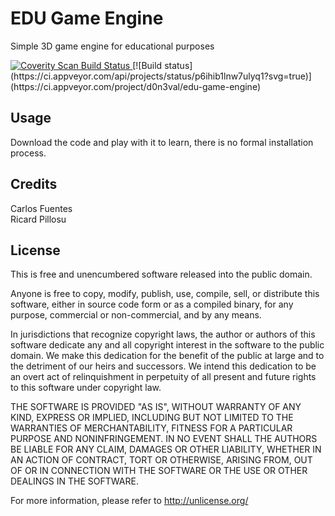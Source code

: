 # EDU Game Engine
Simple 3D game engine for educational purposes
 
<a href="https://scan.coverity.com/projects/d0n3val-edu-game-engine">
  <img alt="Coverity Scan Build Status"
       src="https://scan.coverity.com/projects/9706/badge.svg"/>
</a>
[![Build status](https://ci.appveyor.com/api/projects/status/p6ihib1lnw7ulyq1?svg=true)](https://ci.appveyor.com/project/d0n3val/edu-game-engine)

## Usage

Download the code and play with it to learn, there is no formal installation process.

## Credits

Carlos Fuentes<br>
Ricard Pillosu

## License

This is free and unencumbered software released into the public domain.

Anyone is free to copy, modify, publish, use, compile, sell, or
distribute this software, either in source code form or as a compiled
binary, for any purpose, commercial or non-commercial, and by any
means.

In jurisdictions that recognize copyright laws, the author or authors
of this software dedicate any and all copyright interest in the
software to the public domain. We make this dedication for the benefit
of the public at large and to the detriment of our heirs and
successors. We intend this dedication to be an overt act of
relinquishment in perpetuity of all present and future rights to this
software under copyright law.

THE SOFTWARE IS PROVIDED "AS IS", WITHOUT WARRANTY OF ANY KIND,
EXPRESS OR IMPLIED, INCLUDING BUT NOT LIMITED TO THE WARRANTIES OF
MERCHANTABILITY, FITNESS FOR A PARTICULAR PURPOSE AND NONINFRINGEMENT.
IN NO EVENT SHALL THE AUTHORS BE LIABLE FOR ANY CLAIM, DAMAGES OR
OTHER LIABILITY, WHETHER IN AN ACTION OF CONTRACT, TORT OR OTHERWISE,
ARISING FROM, OUT OF OR IN CONNECTION WITH THE SOFTWARE OR THE USE OR
OTHER DEALINGS IN THE SOFTWARE.

For more information, please refer to <http://unlicense.org/>
